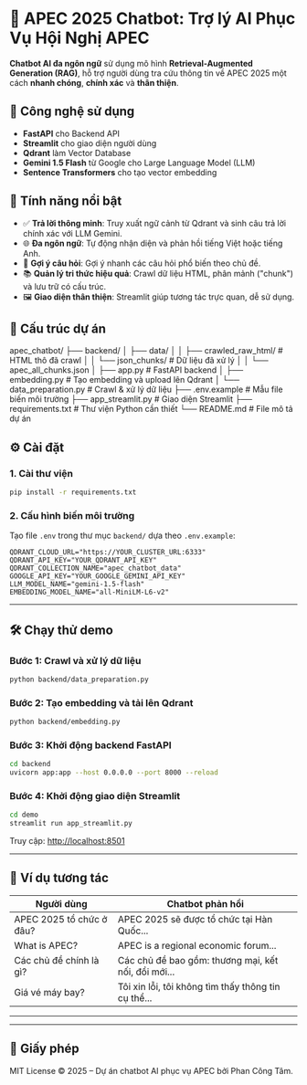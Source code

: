 # 🤖 APEC 2025 Chatbot: Trợ lý AI Phục Vụ Hội Nghị APEC

**Chatbot AI đa ngôn ngữ** sử dụng mô hình **Retrieval-Augmented Generation (RAG)**, hỗ trợ người dùng tra cứu thông tin về APEC 2025 một cách **nhanh chóng**, **chính xác** và **thân thiện**.

## 🚀 Công nghệ sử dụng

- **FastAPI** cho Backend API
- **Streamlit** cho giao diện người dùng
- **Qdrant** làm Vector Database
- **Gemini 1.5 Flash** từ Google cho Large Language Model (LLM)
- **Sentence Transformers** cho tạo vector embedding

## 🌟 Tính năng nổi bật

- ✅ **Trả lời thông minh**: Truy xuất ngữ cảnh từ Qdrant và sinh câu trả lời chính xác với LLM Gemini.
- 🌐 **Đa ngôn ngữ**: Tự động nhận diện và phản hồi tiếng Việt hoặc tiếng Anh.
- 💬 **Gợi ý câu hỏi**: Gợi ý nhanh các câu hỏi phổ biến theo chủ đề.
- 📚 **Quản lý tri thức hiệu quả**: Crawl dữ liệu HTML, phân mảnh ("chunk") và lưu trữ có cấu trúc.
- 🖼️ **Giao diện thân thiện**: Streamlit giúp tương tác trực quan, dễ sử dụng.

## 📁 Cấu trúc dự án

apec\_chatbot/
├── backend/
│   ├── data/
│   │   ├── crawled\_raw\_html/         # HTML thô đã crawl
│   │   └── json\_chunks/              # Dữ liệu đã xử lý
│   │       └── apec\_all\_chunks.json
│   ├── app.py                        # FastAPI backend
│   ├── embedding.py                 # Tạo embedding và upload lên Qdrant
│   └── data\_preparation.py          # Crawl & xử lý dữ liệu
├── .env.example                     # Mẫu file biến môi trường
├── app\_streamlit.py                 # Giao diện Streamlit
├── requirements.txt                 # Thư viện Python cần thiết
└── README.md                        # File mô tả dự án
## ⚙️ Cài đặt

### 1. Cài thư viện

```bash
pip install -r requirements.txt
````

### 2. Cấu hình biến môi trường

Tạo file `.env` trong thư mục `backend/` dựa theo `.env.example`:

```env
QDRANT_CLOUD_URL="https://YOUR_CLUSTER_URL:6333"
QDRANT_API_KEY="YOUR_QDRANT_API_KEY"
QDRANT_COLLECTION_NAME="apec_chatbot_data"
GOOGLE_API_KEY="YOUR_GOOGLE_GEMINI_API_KEY"
LLM_MODEL_NAME="gemini-1.5-flash"
EMBEDDING_MODEL_NAME="all-MiniLM-L6-v2"
```

---

## 🛠️ Chạy thử demo

### Bước 1: Crawl và xử lý dữ liệu

```bash
python backend/data_preparation.py
```

### Bước 2: Tạo embedding và tải lên Qdrant

```bash
python backend/embedding.py
```

### Bước 3: Khởi động backend FastAPI

```bash
cd backend
uvicorn app:app --host 0.0.0.0 --port 8000 --reload
```

### Bước 4: Khởi động giao diện Streamlit

```bash
cd demo
streamlit run app_streamlit.py
```

Truy cập: [http://localhost:8501](http://localhost:8501)

---

## 💬 Ví dụ tương tác

| Người dùng               | Chatbot phản hồi                                    |
| ------------------------ | --------------------------------------------------- |
| APEC 2025 tổ chức ở đâu? | APEC 2025 sẽ được tổ chức tại Hàn Quốc...           |
| What is APEC?            | APEC is a regional economic forum...                |
| Các chủ đề chính là gì?  | Các chủ đề bao gồm: thương mại, kết nối, đổi mới... |
| Giá vé máy bay?          | Tôi xin lỗi, tôi không tìm thấy thông tin cụ thể... |

---

---

## 📜 Giấy phép

MIT License © 2025 – Dự án chatbot AI phục vụ APEC bởi Phan Công Tâm.

